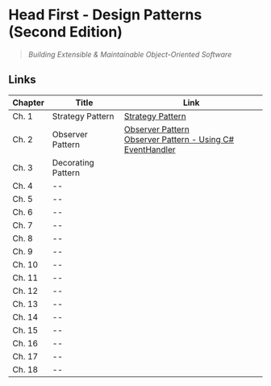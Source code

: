 # Head First - Design Patterns (Second Edition)

> _Building Extensible & Maintainable Object-Oriented Software_

## Links

| Chapter | Title              | Link                                                                                                              |
| ------- | ------------------ | ----------------------------------------------------------------------------------------------------------------- |
| Ch. 1   | Strategy Pattern   | [Strategy Pattern](./Ch1/Strategy/)                                                                               |
| Ch. 2   | Observer Pattern   | [Observer Pattern](./Ch2/Observer/) <br/> [Observer Pattern - Using C# EventHandler](./Ch2/Observer_EventHandler) |
| Ch. 3   | Decorating Pattern |                                                                                                                   |
| Ch. 4   | --                 |                                                                                                                   |
| Ch. 5   | --                 |                                                                                                                   |
| Ch. 6   | --                 |                                                                                                                   |
| Ch. 7   | --                 |                                                                                                                   |
| Ch. 8   | --                 |                                                                                                                   |
| Ch. 9   | --                 |                                                                                                                   |
| Ch. 10  | --                 |                                                                                                                   |
| Ch. 11  | --                 |                                                                                                                   |
| Ch. 12  | --                 |                                                                                                                   |
| Ch. 13  | --                 |                                                                                                                   |
| Ch. 14  | --                 |                                                                                                                   |
| Ch. 15  | --                 |                                                                                                                   |
| Ch. 16  | --                 |                                                                                                                   |
| Ch. 17  | --                 |                                                                                                                   |
| Ch. 18  | --                 |                                                                                                                   |
